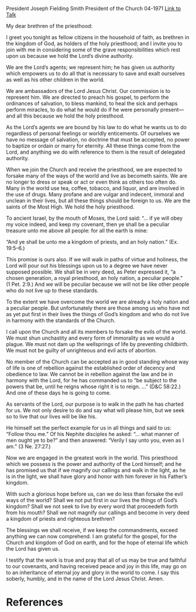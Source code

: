 President Joseph Fielding Smith
President of the Church
04-1971
[Link to Talk](https://www.churchofjesuschrist.org/study/general-conference/1971/04/our-responsibilities-as-priesthood-holders?lang=eng)

My dear brethren of the priesthood:

I greet you tonight as fellow citizens in the household of faith, as brethren in the kingdom of God, as holders of the holy priesthood; and I invite you to join with me in considering some of the grave responsibilities which rest upon us because we hold the Lord’s divine authority.

We are the Lord’s agents; we represent him; he has given us authority which empowers us to do all that is necessary to save and exalt ourselves as well as his other children in the world.

We are ambassadors of the Lord Jesus Christ. Our commission is to represent him. We are directed to preach his gospel, to perform the ordinances of salvation, to bless mankind, to heal the sick and perhaps perform miracles, to do what he would do if he were personally present—and all this because we hold the holy priesthood.

As the Lord’s agents we are bound by his law to do what he wants us to do regardless of personal feelings or worldly enticements. Of ourselves we have no message of salvation, no doctrine that must be accepted, no power to baptize or ordain or marry for eternity. All these things come from the Lord, and anything we do with reference to them is the result of delegated authority.

When we join the Church and receive the priesthood, we are expected to forsake many of the ways of the world and live as becometh saints. We are no longer to dress or speak or act or even think as others too often do. Many in the world use tea, coffee, tobacco, and liquor, and are involved in the use of drugs. Many profane and are vulgar and indecent, immoral and unclean in their lives, but all these things should be foreign to us. We are the saints of the Most High. We hold the holy priesthood.

To ancient Israel, by the mouth of Moses, the Lord said: “… if ye will obey my voice indeed, and keep my covenant, then ye shall be a peculiar treasure unto me above all people: for all the earth is mine:



“And ye shall be unto me a kingdom of priests, and an holy nation.” (Ex. 19:5–6.)

This promise is ours also. If we will walk in paths of virtue and holiness, the Lord will pour out his blessings upon us to a degree we have never supposed possible. We shall be in very deed, as Peter expressed it, “a chosen generation, a royal priesthood, an holy nation, a peculiar people.” (1 Pet. 2:9.) And we will be peculiar because we will not be like other people who do not live up to these standards.

To the extent we have overcome the world we are already a holy nation and a peculiar people. But unfortunately there are those among us who have not as yet put first in their lives the things of God’s kingdom and who do not live in harmony with the standards of the Church.

I call upon the Church and all its members to forsake the evils of the world. We must shun unchastity and every form of immorality as we would a plague. We must not dam up the wellsprings of life by preventing childbirth. We must not be guilty of unrighteous and evil acts of abortion.

No member of the Church can be accepted as in good standing whose way of life is one of rebellion against the established order of decency and obedience to law. We cannot be in rebellion against the law and be in harmony with the Lord, for he has commanded us to “be subject to the powers that be, until he reigns whose right it is to reign. …” (D&C 58:22.) And one of these days he is going to come.

As servants of the Lord, our purpose is to walk in the path he has charted for us. We not only desire to do and say what will please him, but we seek so to live that our lives will be like his.

He himself set the perfect example for us in all things and said to us: “Follow thou me.” Of his Nephite disciples he asked: “… what manner of men ought ye to be?” and then answered: “Verily I say unto you, even as I am.” (3 Ne. 27:27.)

Now we are engaged in the greatest work in the world. This priesthood which we possess is the power and authority of the Lord himself; and he has promised us that if we magnify our callings and walk in the light, as he is in the light, we shall have glory and honor with him forever in his Father’s kingdom.

With such a glorious hope before us, can we do less than forsake the evil ways of the world? Shall we not put first in our lives the things of God’s kingdom? Shall we not seek to live by every word that proceedeth forth from his mouth? Shall we not magnify our callings and become in very deed a kingdom of priests and righteous brethren?

The blessings we shall receive, if we keep the commandments, exceed anything we can now comprehend. I am grateful for the gospel, for the Church and kingdom of God on earth, and for the hope of eternal life which the Lord has given us.

I testify that the work is true and pray that all of us may be true and faithful to our covenants, and having received peace and joy in this life, may go on to an inheritance of eternal joy and glory in the world to come. I say this soberly, humbly, and in the name of the Lord Jesus Christ. Amen.

# References
